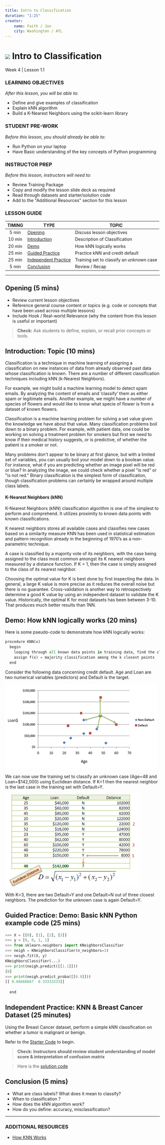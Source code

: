 ```yaml
---
title: Intro to Classification
duration: "1:25"
creator:
    name: Faith / Jon
    city: Washington / ATL
---
```


# ![](https://ga-dash.s3.amazonaws.com/production/assets/logo-9f88ae6c9c3871690e33280fcf557f33.png) Intro to Classification
Week 4 | Lesson 1.1


### LEARNING OBJECTIVES
*After this lesson, you will be able to:*
- Define and give examples of classification
- Explain kNN algorithm
- Build a K-Nearest Neighbors using the scikit-learn library


### STUDENT PRE-WORK
*Before this lesson, you should already be able to:*
- Run Python on your laptop
- Have Basic understanding of the key concepts of Python programming


### INSTRUCTOR PREP
*Before this lesson, instructors will need to:*
- Review Training Package
- Copy and modify the lesson slide deck as required
- Read through datasets and starter/solution code
- Add to the "Additional Resources" section for this lesson


### LESSON GUIDE
| TIMING  | TYPE  | TOPIC  |
|:-:|---|---|
| 5 min  | [Opening](#opening)  | Discuss lesson objectives |
| 10 min  | [Introduction](#introduction)   | Description of Classification  |
| 20 min  | [Demo](#demo)  | How kNN logically works   |
| 25 min  | [Guided Practice](#guided-practice) | Practice kNN and credit default |
| 25 min  | [Independent Practice](#ind-practice)  |  Training set to classify an unknown case  |
| 5 min  | [Conclusion](#conclusion)  | Review / Recap |

---

<a name="opening"></a>
## Opening (5 mins)
- Review current lesson objectives
- Reference general course content or topics (e.g. code or concepts that have been used across multiple lessons)
- Include Hook / Real-world Relevance (why the content from this lesson is useful or important)

> **Check:** Ask students to define, explain, or recall prior concepts or tools.

<a name="introduction"></a>
## Introduction: Topic (10 mins)

Classification is a technique in machine learning of assigning a classification on new instances of data from already observed past data whose classification is known. There are a number of different classification techniques including kNN (k-Nearest Neighbors).

For example, we might build a machine learning model to detect spam emails. By analyzing the content of emails and ‘classify’ them as either spam or legitimate emails. Another example, we might have a number of species of flowers and would like to know what specie of flower is from a dataset of known flowers.

Classification is a machine learning problem for solving a set value given the knowledge we have about that value. Many classification problems boil down to a binary problem. For example, with patient data, one could be working on solving a treatment problem for smokers but first we need to know if their medical history suggests, or is predictive, of whether the patient is a smoker or not.

Many problems don't appear to be binary at first glance, but with a limited set of variables, you can usually boil your model down to a boolean value. For instance, what if you are predicting whether an image pixel will be red or blue? In analyzing the image, we could check whether a pixel "is red" or "is not red." Binary classification is the simplest form of classification, though classification problems can certainly be wrapped around multiple class labels.

#### K-Nearest Neighbors (kNN)

K-Nearest Neighbors (kNN) classification algorithm is one of the simplest to perform and comprehend. It utilizes proximity to known data points with known classifications.

K nearest neighbors stores all available cases and classifies new cases based on a similarity measure KNN has been used in statistical estimation and pattern recognition already in the beginning of 1970’s as a non-parametric technique.

A case is classified by a majority vote of its neighbors, with the case being assigned to the class most common amongst its K nearest neighbors measured by a distance function. If K = 1, then the case is simply assigned to the class of its nearest neighbor.

Choosing the optimal value for K is best done by first inspecting the data. In general, a large K value is more precise as it reduces the overall noise but there is no guarantee. Cross-validation is another way to retrospectively determine a good K value by using an independent dataset to validate the K value. Historically, the optimal K for most datasets has been between 3-10. That produces much better results than 1NN.

<a name="demo"></a>
## Demo: How kNN logically works (20 mins)

Here is some pseudo-code to demonstrate how kNN logically works:

```python
procedure KNN(x)
  begin
    looping through all known data points in training data, find the closest k points to x
    assign f(x) = majority classification among the k closest points
  end
```

Consider the following data concerning credit default. Age and Loan are two numerical variables (predictors) and Default is the target.

![](./assets/images/graph1.png)


We can now use the training set to classify an unknown case (Age=48 and Loan=$142,000) using Euclidean distance. If K=1 then the nearest neighbor is the last case in the training set with Default=Y.


![](./assets/images/graph.week.4class1-2.png)

With K=3, there are two Default=Y and one Default=N out of three closest neighbors. The prediction for the unknown case is again Default=Y.

<a name="guided-practice"></a>
## Guided Practice: Demo: Basic kNN Python example code (25 mins)

```python
>>> X = [[0], [1], [2], [3]]
>>> y = [0, 0, 1, 1]
>>> from sklearn.neighbors import KNeighborsClassifier
>>> neigh = KNeighborsClassifier(n_neighbors=3)
>>> neigh.fit(X, y)
KNeighborsClassifier(...)
>>> print(neigh.predict([[1.1]]))
[0]
>>> print(neigh.predict_proba([[0.9]]))
[[ 0.66666667  0.33333333]]

  end
```

<a name="ind-practice"></a>
## Independent Practice: KNN & Breast Cancer Dataset (25 minutes)

Using the Breast Cancer dataset, perform a simple kNN classification on whether a tumor is malignant or benign.

Refer to the [Starter Code](./code/starter-code/week4-1.1-starter.ipynb) to begin.

> **Check: Instructors should review student understanding of model score & interpretation of confusion matrix**

> Here is the [solution code](./code/solution-code/week4-1.1-solutions.ipynb)

<a name="conclusion"></a>
## Conclusion (5 mins)
- What are class labels? What does it mean to classify?
- When to classification ?
- How does the kNN algorithm work?
- How do you define: accuracy, misclassification?

***

### ADDITIONAL RESOURCES

- [How KNN Works](https://saravananthirumuruganathan.wordpress.com/2010/05/17/a-detailed-introduction-to-k-nearest-neighbor-knn-algorithm/)
